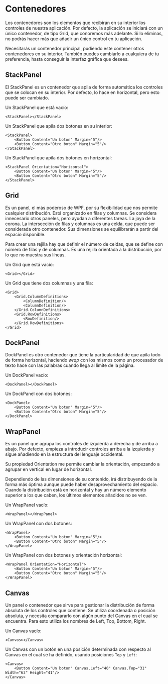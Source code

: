 # Contenedores

Los contenedores son los elementos que recibirán en su interior los controles de nuestra aplicación. Por defecto, la aplicación se iniciará con un único contenedor, de tipo Grid, que conoremos más adelante. Si lo eliminas, no podrás hacer más que añadir un único control en tu aplicación.

Necesitarás un contenedor principal, pudiendo este contener otros contenedores en su interior. También puedes cambiarlo a cualquiera de tu preferencia, hasta conseguir la interfaz gráfica que desees.

## StackPanel

El StackPanel es un contenedor que apila de forma automática los controles que se colocan en su interior. Por defecto, lo hace en horizontal, pero esto puede ser cambiado.

Un StackPanel que está vacío:

```xaml
<StackPanel></StackPanel>
```

Un StackPanel que apila dos botones en su interior:

```xaml
<StackPanel>
    <Button Content="Un boton" Margin="5"/>
    <Button Content="Otro boton" Margin="5"/>
</StackPanel>
```

Un StackPanel que apila dos botones en horizontal:

```xaml
<StackPanel Orientation="Horizontal">
    <Button Content="Un boton" Margin="5"/>
    <Button Content="Otro boton" Margin="5"/>
</StackPanel>
```

## Grid

Es un panel, el más poderoso de WPF, por su flexibilidad que nos permite cualquier distribución. Está organizado en filas y columnas. Se considera innecesario otros paneles, pero ayudan a diferentes tareas. La joya de la corona. La intersección de filas y columnas es una celda, que puede ser considerada otro contenedor. Sus dimensiones se equilibrarán a partir del espacio disponible.

Para crear una rejilla hay que definir el número de celdas, que se define con número de filas y de columnas. Es una rejilla orientada a la distribución, por lo que no muestra sus líneas.

Un Grid que está vacío:

```xaml
<Grid></Grid>
```

Un Grid que tiene dos columnas y una fila:

```xaml
<Grid>
    <Grid.ColumnDefinitions>
        <ColumnDefinition/>
        <ColumnDefinition/>
    </Grid.ColumnDefinitions>
    <Grid.RowDefinitions>
        <RowDefinition/>
    </Grid.RowDefinitions>
</Grid>
```

## DockPanel

DockPanel es otro contenedor que tiene la particularidad de que apila todo de forma horizontal, haciendo *wrap* con los mismos como un procesador de texto hace con las palabras cuando llega al límite de la página.

Un DockPanel vacío:

```xaml
<DockPanel></DockPanel>
```

Un DockPanel con dos botones:

```xaml
<DockPanel>
    <Button Content="Un boton" Margin="5"/>
    <Button Content="Otro boton" Margin="5"/>
</DockPanel>
```

## WrapPanel

Es un panel que agrupa los controles de izquierda a derecha y de arriba a abajo. Por defecto, empieza a introducir controles arriba a la izquierda y sigue añadiendo en la estructura del lenguaje occidental.

Su propiedad Orientation me permite cambiar la orientación, empezando a agrupar en vertical en lugar de horizontal.

Dependiendo de las dimensiones de su contenido, irá distribuyendo de la forma más óptima aunque puede haber desaprovechamiento del espacio. Cuando la distribución está en horizontal y hay un número elemento superior a los que caben, los últimos elementos añadidos no se ven.

Un WrapPanel vacío:

```xaml
<WrapPanel></WrapPanel>
```

Un WrapPanel con dos botones:

```xaml
<WrapPanel>
    <Button Content="Un boton" Margin="5"/>
    <Button Content="Otro boton" Margin="5"/>
</WrapPanel>
```

Un WrapPanel con dos botones y orientación horizontal:

```xaml
<WrapPanel Orientation="Horizontal">
    <Button Content="Un boton" Margin="5"/>
    <Button Content="Otro boton" Margin="5"/>
</WrapPanel>
```

## Canvas

Un panel o contenedor que sirve para gestionar la distribución de forma absoluta de los controles que contiene. Se utiliza coordenada o posición absoluta, y necesita compararlo con algún punto del Canvas en el cual se encuentra. Para esto utiliza los nombres de Left, Top, Bottom, Right.

Un Canvas vacío:

```xaml
<Canvas></Canvas>
```

Un Canvas con un botón en una posición determinada con respecto al Canvas en el cual se ha definido, usando posiciones `Top` y `Left`:

```xaml
<Canvas>
    <Button Content="Un boton" Canvas.Left="40" Canvas.Top="31" Width="63" Height="41"/>
</Canvas>
```
